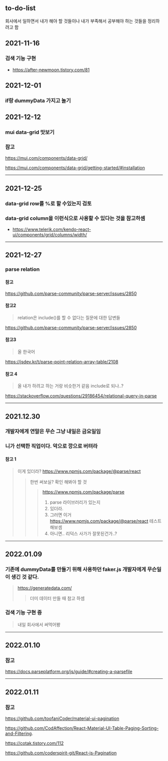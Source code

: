 ## to-do-list
회사에서 일하면서 내가 해야 할 것들이나 내가 부족해서 공부해야 하는 것들을 정리하려고 함

## 2021-11-16
### 검색 기능 구현
+ https://after-newmoon.tistory.com/81


## 2021-12-01
### if랑 dummyData 가지고 놀기

## 2021-12-12
### mui data-grid 맛보기

### 참고
https://mui.com/components/data-grid/

https://mui.com/components/data-grid/getting-started/#installation

<hr>

## 2021-12-25
### data-grid row를 %로 할 수있는지 검토
### data-grid column을 이런식으로 사용할 수 있다는 것을 참고하셈
+ https://www.telerik.com/kendo-react-ui/components/grid/columns/width/

<hr>

## 2021-12-27
### parse relation
#### 참고
https://github.com/parse-community/parse-server/issues/2850

#### 참고2 
> relation은 include()를 할 수 없다는 질문에 대한 답변들

https://github.com/parse-community/parse-server/issues/2850

#### 참고3
> 올 한국어

https://jsdev.kr/t/parse-point-relation-array-table/2108

#### 참고 4
> 올 내가 하려고 하는 거랑 비슷한거 같음
> include로 되나..?

https://stackoverflow.com/questions/29186454/relational-query-in-parse

<hr>

## 2021.12.30
### 개발자에게 연말은 무슨 그냥 내일은 금요일임 
### 니가 선택한 직업이다. 악으로 깡으로 버텨라
#### 참고 1
> 이게 있더라?
> https://www.npmjs.com/package/@parse/react
>> 한번 써보실?
>> 확인 해봐야 할 것
>>> https://www.npmjs.com/package/parse
>>> 1. parse 라이브러리가 있는지
>>> 2. 있더라.
>>> 3. 그러면 이거 https://www.npmjs.com/package/@parse/react 테스트 해보셈 
>>> 4. 아니면.. 리덕스 사가가 잘못된건가..?

---

## 2022.01.09
### 기존에 dummyData를 만들기 위해 사용하던 faker.js 개발자에게 무슨일이 생긴 것 같다.
> https://generatedata.com/
>> 더미 데이터 만들 때 참고 하셈

### 검색 기능 구현 중
> 내일 회사에서 써먹어봥

---

## 2022.01.10
### 참고
https://docs.parseplatform.org/js/guide/#creating-a-parsefile

---
## 2022.01.11
### 참고
https://github.com/toofaniCoder/material-ui-pagination

https://github.com/CodAffection/React-Material-UI-Table-Paging-Sorting-and-Filtering.

https://cotak.tistory.com/112

https://github.com/coderspirit-git/React-js-Pagination